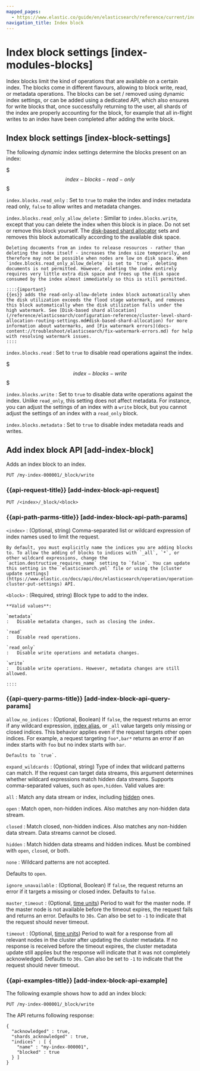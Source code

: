 ```yaml
---
mapped_pages:
  - https://www.elastic.co/guide/en/elasticsearch/reference/current/index-modules-blocks.html
navigation_title: Index block
---
```


# Index block settings [index-modules-blocks]

Index blocks limit the kind of operations that are available on a certain index. The blocks come in different flavours, allowing to block write, read, or metadata operations. The blocks can be set / removed using dynamic index settings, or can be added using a dedicated API, which also ensures for write blocks that, once successfully returning to the user, all shards of the index are properly accounting for the block, for example that all in-flight writes to an index have been completed after adding the write block.


## Index block settings [index-block-settings]

The following *dynamic* index settings determine the blocks present on an index:

$$$index-blocks-read-only$$$

`index.blocks.read_only`
:   Set to `true` to make the index and index metadata read only, `false` to allow writes and metadata changes.

`index.blocks.read_only_allow_delete`
:   Similar to `index.blocks.write`, except that you can delete the index when this block is in place. Do not set or remove this block yourself. The [disk-based shard allocator](/reference/elasticsearch/configuration-reference/cluster-level-shard-allocation-routing-settings.md#disk-based-shard-allocation) sets and removes this block automatically according to the available disk space.

    Deleting documents from an index to release resources - rather than deleting the index itself - increases the index size temporarily, and therefore may not be possible when nodes are low on disk space. When `index.blocks.read_only_allow_delete` is set to `true`, deleting documents is not permitted. However, deleting the index entirely requires very little extra disk space and frees up the disk space consumed by the index almost immediately so this is still permitted.

    ::::{important}
    {{es}} adds the read-only-allow-delete index block automatically when the disk utilization exceeds the flood stage watermark, and removes this block automatically when the disk utilization falls under the high watermark. See [Disk-based shard allocation](/reference/elasticsearch/configuration-reference/cluster-level-shard-allocation-routing-settings.md#disk-based-shard-allocation) for more information about watermarks, and [Fix watermark errors](docs-content://troubleshoot/elasticsearch/fix-watermark-errors.md) for help with resolving watermark issues.
    ::::


`index.blocks.read`
:   Set to `true` to disable read operations against the index.

$$$index-blocks-write$$$

`index.blocks.write`
:   Set to `true` to disable data write operations against the index. Unlike `read_only`, this setting does not affect metadata. For instance, you can adjust the settings of an index with a `write` block, but you cannot adjust the settings of an index with a `read_only` block.

`index.blocks.metadata`
:   Set to `true` to disable index metadata reads and writes.


## Add index block API [add-index-block]

Adds an index block to an index.

```console
PUT /my-index-000001/_block/write
```


### {{api-request-title}} [add-index-block-api-request]

`PUT /<index>/_block/<block>`


### {{api-path-parms-title}} [add-index-block-api-path-params]

`<index>`
:   (Optional, string) Comma-separated list or wildcard expression of index names used to limit the request.

    By default, you must explicitly name the indices you are adding blocks to. To allow the adding of blocks to indices with `_all`, `*`, or other wildcard expressions, change the `action.destructive_requires_name` setting to `false`. You can update this setting in the `elasticsearch.yml` file or using the [cluster update settings](https://www.elastic.co/docs/api/doc/elasticsearch/operation/operation-cluster-put-settings) API.


`<block>`
:   (Required, string) Block type to add to the index.

    **Valid values**:

    `metadata`
    :   Disable metadata changes, such as closing the index.

    `read`
    :   Disable read operations.

    `read_only`
    :   Disable write operations and metadata changes.

    `write`
    :   Disable write operations. However, metadata changes are still allowed.

    ::::



### {{api-query-parms-title}} [add-index-block-api-query-params]

`allow_no_indices`
:   (Optional, Boolean) If `false`, the request returns an error if any wildcard expression, [index alias](docs-content://manage-data/data-store/aliases.md), or `_all` value targets only missing or closed indices. This behavior applies even if the request targets other open indices. For example, a request targeting `foo*,bar*` returns an error if an index starts with `foo` but no index starts with `bar`.

    Defaults to `true`.


`expand_wildcards`
:   (Optional, string) Type of index that wildcard patterns can match. If the request can target data streams, this argument determines whether wildcard expressions match hidden data streams. Supports comma-separated values, such as `open,hidden`. Valid values are:

`all`
:   Match any data stream or index, including [hidden](/reference/elasticsearch/rest-apis/api-conventions.md#multi-hidden) ones.

`open`
:   Match open, non-hidden indices. Also matches any non-hidden data stream.

`closed`
:   Match closed, non-hidden indices. Also matches any non-hidden data stream. Data streams cannot be closed.

`hidden`
:   Match hidden data streams and hidden indices. Must be combined with `open`, `closed`, or both.

`none`
:   Wildcard patterns are not accepted.

Defaults to `open`.


`ignore_unavailable`
:   (Optional, Boolean) If `false`, the request returns an error if it targets a missing or closed index. Defaults to `false`.

`master_timeout`
:   (Optional, [time units](/reference/elasticsearch/rest-apis/api-conventions.md#time-units)) Period to wait for the master node. If the master node is not available before the timeout expires, the request fails and returns an error. Defaults to `30s`. Can also be set to `-1` to indicate that the request should never timeout.

`timeout`
:   (Optional, [time units](/reference/elasticsearch/rest-apis/api-conventions.md#time-units)) Period to wait for a response from all relevant nodes in the cluster after updating the cluster metadata. If no response is received before the timeout expires, the cluster metadata update still applies but the response will indicate that it was not completely acknowledged. Defaults to `30s`. Can also be set to `-1` to indicate that the request should never timeout.


### {{api-examples-title}} [add-index-block-api-example]

The following example shows how to add an index block:

```console
PUT /my-index-000001/_block/write
```

The API returns following response:

```console-result
{
  "acknowledged" : true,
  "shards_acknowledged" : true,
  "indices" : [ {
    "name" : "my-index-000001",
    "blocked" : true
  } ]
}
```
